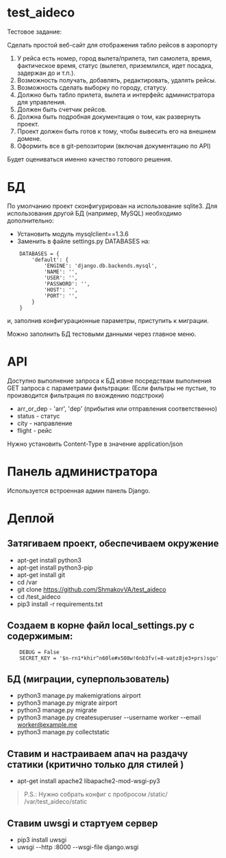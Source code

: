 # test_aideco
Тестовое задание:

Сделать простой веб-сайт для отображения табло рейсов в аэропорту

1. У рейса есть номер, город вылета/прилета, тип самолета, время, фактическое время, статус (вылетел, приземлился, идет посадка, задержан до и т.п.).
2. Возможность получать, добавлять, редактировать, удалять рейсы.
3. Возможность сделать выборку по городу, статусу.
4. Должно быть табло прилета, вылета и интерфейс администратора для управления.
5. Должен быть счетчик рейсов.
6. Должна быть подробная документация о том, как развернуть проект.
7. Проект должен быть готов к тому, чтобы вывесить его на внешнем домене.
8. Оформить все в git-репозитории (включая документацию по API)

Будет оцениваться именно качество готового решения.


# БД
По умолчанию проект сконфигурирован на использование sqlite3.
Для использования другой БД (например, MySQL) необходимо дополнительно:
* Установить модуль mysqlclient==1.3.6
* Заменить в файле settings.py DATABASES на:
```
    DATABASES = {
        'default': {
            'ENGINE': 'django.db.backends.mysql',
            'NAME': '',
            'USER': '',
            'PASSWORD': '',
            'HOST': '',
            'PORT': '',
        }
    }
```    
и, заполнив конфигурационные параметры, приступить к миграции.
 
Можно заполнить БД тестовыми данными через главное меню.

# API
Доступно выполнение запроса к БД извне посредствам выполнения GET запроса с параметрами фильтрации:
(Если фильтры не пустые, то производится фильтрация по вхождению подстроки)

* arr_or_dep - 'arr', 'dep' (прибытия или отправления соответственно)
* status - статус
* city - направление
* flight - рейс

Нужно установить Content-Type в значение application/json

# Панель администратора

Используется встроенная админ панель Django.

# Деплой

Затягиваем проект, обеспечиваем окружение
--
* apt-get install python3
* apt-get install python3-pip
* apt-get install git
* cd /var
* git clone https://github.com/ShmakovVA/test_aideco
* cd /test_aideco
* pip3 install -r requirements.txt

Создаем в корне файл local_settings.py с содержимым:
--
```
    DEBUG = False
    SECRET_KEY = '$n-rn1*khir^n60le#x508w!6nb3fv(=8-watz8je3+prs)sgu'
```

БД (миграции, суперпользователь)
--

* python3 manage.py makemigrations airport
* python3 manage.py migrate airport
* python3 manage.py migrate
* python3 manage.py createsuperuser --username worker --email worker@example.me
* python3 manage.py collectstatic

Ставим и настраиваем апач на раздачу статики (критично только для стилей <zerb foundation>)
--
* apt-get install apache2 libapache2-mod-wsgi-py3
>P.S.: Нужно собрать конфиг с пробросом /static/ /var/test_aideco/static 

Ставим uwsgi и стартуем сервер
--
* pip3 install uwsgi
* uwsgi --http :8000 --wsgi-file django.wsgi


